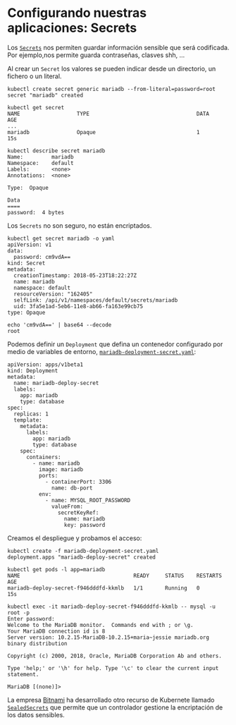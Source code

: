 # Configurando nuestras aplicaciones: Secrets

Los [`Secrets`](https://kubernetes.io/docs/concepts/configuration/secret/) nos permiten guardar información sensible que será codificada. Por ejemplo,nos permite guarda contraseñas, clasves shh, ...

Al crear un `Secret` los valores se pueden indicar desde un directorio, un fichero o un literal.

    kubectl create secret generic mariadb --from-literal=password=root
    secret "mariadb" created
    
    kubectl get secret
    NAME                  TYPE                                  DATA      AGE
    ...
    mariadb               Opaque                                1         15s
    
    kubectl describe secret mariadb
    Name:         mariadb
    Namespace:    default
    Labels:       <none>
    Annotations:  <none>

    Type:  Opaque

    Data
    ====
    password:  4 bytes

Los `Secrets` no son seguro, no están encriptados.

    kubectl get secret mariadb -o yaml
    apiVersion: v1
    data:
      password: cm9vdA==
    kind: Secret
    metadata:
      creationTimestamp: 2018-05-23T18:22:27Z
      name: mariadb
      namespace: default
      resourceVersion: "162405"
      selfLink: /api/v1/namespaces/default/secrets/mariadb
      uid: 3fa5e1ad-5eb6-11e8-ab66-fa163e99cb75
    type: Opaque
    
    echo 'cm9vdA==' | base64 --decode
    root

Podemos definir un `Deployment` que defina un contenedor configurado por medio de variables de entorno, [`mariadb-deployment-secret.yaml`](https://github.com/josedom24/kubernetes/blob/master/ejemplos/mariadb/mariadb-deployment-secret.yaml):

    apiVersion: apps/v1beta1
    kind: Deployment
    metadata:
      name: mariadb-deploy-secret
      labels:
        app: mariadb
        type: database
    spec:
      replicas: 1
      template:
        metadata:
          labels:
            app: mariadb
            type: database
        spec:
          containers:
            - name: mariadb
              image: mariadb
              ports:
                - containerPort: 3306
                  name: db-port
              env:
                - name: MYSQL_ROOT_PASSWORD
                  valueFrom:
                    secretKeyRef:
                      name: mariadb
                      key: password

Creamos el despliegue y probamos el acceso:

    kubectl create -f mariadb-deployment-secret.yaml
    deployment.apps "mariadb-deploy-secret" created
    
    kubectl get pods -l app=mariadb
    NAME                                    READY     STATUS    RESTARTS   AGE
    mariadb-deploy-secret-f946dddfd-kkmlb   1/1       Running   0          15s
        
    kubectl exec -it mariadb-deploy-secret-f946dddfd-kkmlb -- mysql -u root -p
    Enter password: 
    Welcome to the MariaDB monitor.  Commands end with ; or \g.
    Your MariaDB connection id is 8
    Server version: 10.2.15-MariaDB-10.2.15+maria~jessie mariadb.org binary distribution

    Copyright (c) 2000, 2018, Oracle, MariaDB Corporation Ab and others.

    Type 'help;' or '\h' for help. Type '\c' to clear the current input statement.

    MariaDB [(none)]> 

La empresa [Bitnami](https://bitnami.com/) ha desarrollado otro recurso de Kubernete llamado [`SealedSecrets`](https://github.com/bitnami-labs/sealed-secrets) que permite que un controlador gestione la encriptación de los datos sensibles.